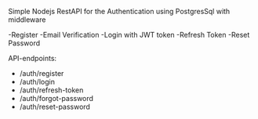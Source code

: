 Simple Nodejs RestAPI for the Authentication using PostgresSql with middleware

-Register
-Email Verification
-Login with JWT token
-Refresh Token
-Reset Password

API-endpoints:

- /auth/register
- /auth/login
- /auth/refresh-token
- /auth/forgot-password
- /auth/reset-password
